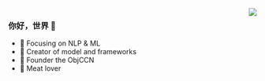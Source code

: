 <img align="right" src="https://github-readme-stats.vercel.app/api?username=shawroad&show_icons=true&icon_color=CE1D2D&text_color=718096&bg_color=ffffff&hide_title=true" />

### 你好，世界 👋

- :orange_book: Focusing on NLP & ML
- :hammer: Creator of model and frameworks
- :ram: Founder the ObjCCN
- :meat_on_bone: Meat lover
